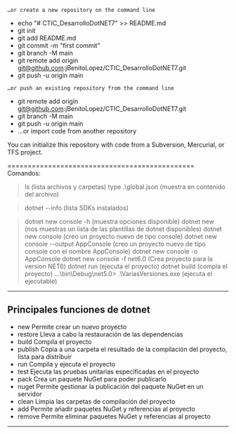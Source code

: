 `…or create a new repository on the command line`
- echo "# CTIC_DesarrolloDotNET7" >> README.md
- git init
- git add README.md
- git commit -m "first commit"
- git branch -M main
- git remote add origin git@github.com:jBenitoLopez/CTIC_DesarrolloDotNET7.git
- git push -u origin main

`…or push an existing repository from the command line`
- git remote add origin git@github.com:jBenitoLopez/CTIC_DesarrolloDotNET7.git
- git branch -M main
- git push -u origin main
- …or import code from another repository

You can initialize this repository with code from a Subversion, Mercurial, or TFS project.


==============================================
Comandos:
> ls (lista archivos y carpetas)
> type .\global.json (muestra en contenido del archivo)

> dotnet --info (lista SDKs instalados)

> dotnet new console -h (muestra opciones disponible)
> dotnet new (nos muestras un lista de las plantillas de dotnet disponibles)
> dotnet new console (creo un proyecto nuevo de tipo console)
> dotnet new console --output AppConsole (creo un proyecto nuevo de tipo console con el nombre AppConsole)
> dotnet new console -o AppConsole
> dotnet new console -f net6.0 (Crea proyecto para la version NET6)
> dotnet run (ejecuta el proyecto)
> dotnet build  (compla el proyecto)
> ...\bin\Debug\net5.0> .\VariasVersiones.exe (ejecuta el ejecutable)
--------------------------------------------------------------------------------------------------------
Principales funciones de dotnet
--------------------------------------------------------------------------------------------------------
 - new		Permite crear un nuevo proyecto
 - restore	Lleva a cabo la restauración de las dependencias
 - build	Compila el proyecto
 - publish	Copia a una carpeta el resultado de la compilación del proyecto, lista para distribuir
 - run		Compila y ejecuta el proyecto
 - test		Ejecuta las pruebas unitarias especificadas en el proyecto
 - pack		Crea un paquete NuGet para poder publicarlo
 - nuget	Permite gestionar la publicación del paquete NuGet en un servidor
 - clean	Limpia las carpetas de compilación del proyecto
 - add		Permite añadir paquetes NuGet y referencias al proyecto
 - remove	Permite eliminar paquetes NuGet y referencias al proyecto
--------------------------------------------------------------------------------------------------------






